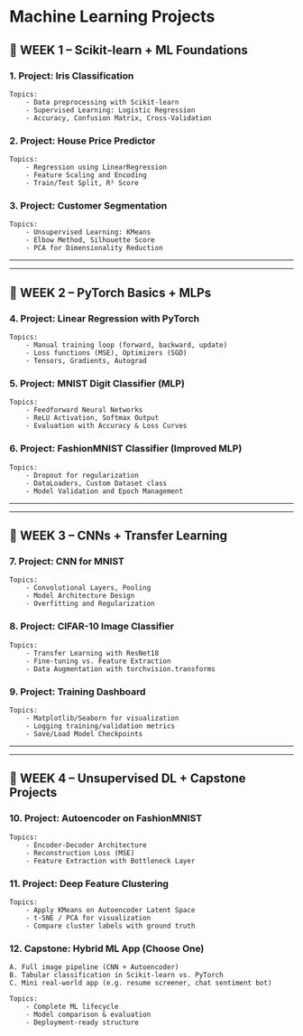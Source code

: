 # Machine Learning Projects

## 📁 WEEK 1 – Scikit-learn + ML Foundations

### 1. Project: Iris Classification
    Topics:
        - Data preprocessing with Scikit-learn
        - Supervised Learning: Logistic Regression
        - Accuracy, Confusion Matrix, Cross-Validation

### 2. Project: House Price Predictor
    Topics:
        - Regression using LinearRegression
        - Feature Scaling and Encoding
        - Train/Test Split, R² Score

### 3. Project: Customer Segmentation
    Topics:
        - Unsupervised Learning: KMeans
        - Elbow Method, Silhouette Score
        - PCA for Dimensionality Reduction

---
---
## 📁 WEEK 2 – PyTorch Basics + MLPs

### 4. Project: Linear Regression with PyTorch
    Topics:
        - Manual training loop (forward, backward, update)
        - Loss functions (MSE), Optimizers (SGD)
        - Tensors, Gradients, Autograd

### 5. Project: MNIST Digit Classifier (MLP)
    Topics:
        - Feedforward Neural Networks
        - ReLU Activation, Softmax Output
        - Evaluation with Accuracy & Loss Curves

### 6. Project: FashionMNIST Classifier (Improved MLP)
    Topics:
        - Dropout for regularization
        - DataLoaders, Custom Dataset class
        - Model Validation and Epoch Management

---
---
## 📁 WEEK 3 – CNNs + Transfer Learning

### 7. Project: CNN for MNIST
    Topics:
        - Convolutional Layers, Pooling
        - Model Architecture Design
        - Overfitting and Regularization

### 8. Project: CIFAR-10 Image Classifier
    Topics:
        - Transfer Learning with ResNet18
        - Fine-tuning vs. Feature Extraction
        - Data Augmentation with torchvision.transforms

### 9. Project: Training Dashboard
    Topics:
        - Matplotlib/Seaborn for visualization
        - Logging training/validation metrics
        - Save/Load Model Checkpoints

---
---
## 📁 WEEK 4 – Unsupervised DL + Capstone Projects

### 10. Project: Autoencoder on FashionMNIST
    Topics:
        - Encoder-Decoder Architecture
        - Reconstruction Loss (MSE)
        - Feature Extraction with Bottleneck Layer

### 11. Project: Deep Feature Clustering
    Topics:
        - Apply KMeans on Autoencoder Latent Space
        - t-SNE / PCA for visualization
        - Compare cluster labels with ground truth

### 12. Capstone: Hybrid ML App (Choose One)
    A. Full image pipeline (CNN + Autoencoder)
    B. Tabular classification in Scikit-learn vs. PyTorch
    C. Mini real-world app (e.g. resume screener, chat sentiment bot)

    Topics:
        - Complete ML lifecycle
        - Model comparison & evaluation
        - Deployment-ready structure
